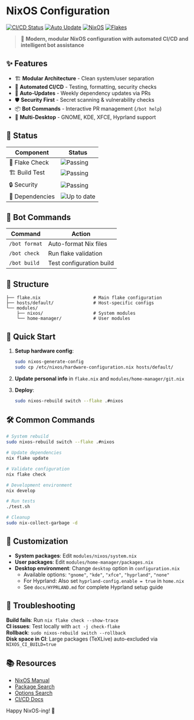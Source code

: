 # NixOS Configuration

[![CI/CD Status](https://github.com/j4v3l/Nixos/workflows/🔍%20NixOS%20Configuration%20CI/badge.svg)](https://github.com/j4v3l/Nixos/actions/workflows/ci.yml)
[![Auto Update](https://github.com/j4v3l/Nixos/workflows/🔄%20Auto%20Update%20Dependencies/badge.svg)](https://github.com/j4v3l/Nixos/actions/workflows/update.yml)
[![NixOS](https://img.shields.io/badge/NixOS-24.05-blue.svg?style=flat&logo=NixOS&logoColor=white)](https://nixos.org)
[![Flakes](https://img.shields.io/badge/Nix-Flakes-blue.svg?style=flat&logo=nixos&logoColor=white)](https://nixos.wiki/wiki/Flakes)

> 🌟 **Modern, modular NixOS configuration with automated CI/CD and intelligent bot assistance**

## ✨ Features

- 🏗️ **Modular Architecture** - Clean system/user separation
- 🤖 **Automated CI/CD** - Testing, formatting, security checks
- 🔄 **Auto-Updates** - Weekly dependency updates via PRs
- 🛡️ **Security First** - Secret scanning & vulnerability checks
- 📦 **Bot Commands** - Interactive PR management (`/bot help`)
- 🎯 **Multi-Desktop** - GNOME, KDE, XFCE, Hyprland support

## 🚦 Status

| Component | Status |
|-----------|--------|
| 🧪 Flake Check | ![Passing](https://img.shields.io/badge/status-passing-brightgreen) |
| 🏗️ Build Test | ![Passing](https://img.shields.io/badge/status-passing-brightgreen) |
| 🔒 Security | ![Passing](https://img.shields.io/badge/status-passing-brightgreen) |
| 🔄 Dependencies | ![Up to date](https://img.shields.io/badge/status-up%20to%20date-brightgreen) |

## 🤖 Bot Commands

| Command | Action |
|---------|--------|
| `/bot format` | Auto-format Nix files |
| `/bot check` | Run flake validation |
| `/bot build` | Test configuration build |

## 📁 Structure

```
├── flake.nix                    # Main flake configuration
├── hosts/default/               # Host-specific configs
└── modules/
    ├── nixos/                   # System modules
    └── home-manager/            # User modules
```

## 🚀 Quick Start

1. **Setup hardware config**:
   ```bash
   sudo nixos-generate-config
   sudo cp /etc/nixos/hardware-configuration.nix hosts/default/
   ```

2. **Update personal info** in `flake.nix` and `modules/home-manager/git.nix`

3. **Deploy**:
   ```bash
   sudo nixos-rebuild switch --flake .#nixos
   ```

## 🛠️ Common Commands

```bash
# System rebuild
sudo nixos-rebuild switch --flake .#nixos

# Update dependencies
nix flake update

# Validate configuration
nix flake check

# Development environment
nix develop

# Run tests
./test.sh

# Cleanup
sudo nix-collect-garbage -d
```

## 🔧 Customization

- **System packages**: Edit `modules/nixos/system.nix`
- **User packages**: Edit `modules/home-manager/packages.nix`
- **Desktop environment**: Change `desktop` option in `configuration.nix`
  - Available options: `"gnome"`, `"kde"`, `"xfce"`, `"hyprland"`, `"none"`
  - For Hyprland: Also set `hyprland-config.enable = true` in `home.nix`
  - See `docs/HYPRLAND.md` for complete Hyprland setup guide

## 🐛 Troubleshooting

**Build fails**: Run `nix flake check --show-trace`  
**CI issues**: Test locally with `act -j check-flake`  
**Rollback**: `sudo nixos-rebuild switch --rollback`  
**Disk space in CI**: Large packages (TeXLive) auto-excluded via `NIXOS_CI_BUILD=true`

## 📚 Resources

- [NixOS Manual](https://nixos.org/manual/nixos/stable/)
- [Package Search](https://search.nixos.org/packages)
- [Options Search](https://search.nixos.org/options)
- [CI/CD Docs](docs/CICD.md)

Happy NixOS-ing! 🎉
